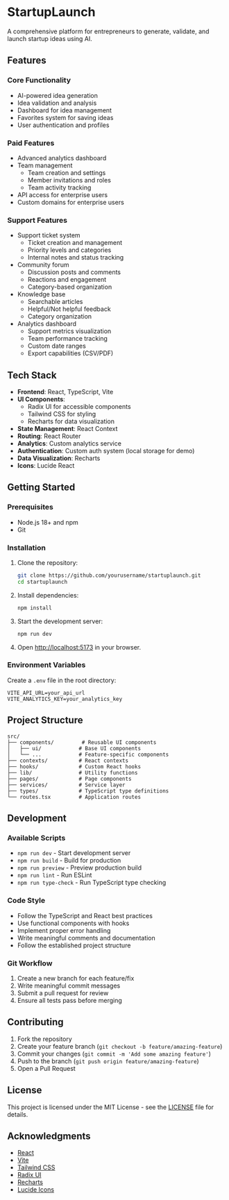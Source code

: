 # StartupLaunch

A comprehensive platform for entrepreneurs to generate, validate, and launch startup ideas using AI.

## Features

### Core Functionality
- AI-powered idea generation
- Idea validation and analysis
- Dashboard for idea management
- Favorites system for saving ideas
- User authentication and profiles

### Paid Features
- Advanced analytics dashboard
- Team management
  - Team creation and settings
  - Member invitations and roles
  - Team activity tracking
- API access for enterprise users
- Custom domains for enterprise users

### Support Features
- Support ticket system
  - Ticket creation and management
  - Priority levels and categories
  - Internal notes and status tracking
- Community forum
  - Discussion posts and comments
  - Reactions and engagement
  - Category-based organization
- Knowledge base
  - Searchable articles
  - Helpful/Not helpful feedback
  - Category organization
- Analytics dashboard
  - Support metrics visualization
  - Team performance tracking
  - Custom date ranges
  - Export capabilities (CSV/PDF)

## Tech Stack

- **Frontend**: React, TypeScript, Vite
- **UI Components**: 
  - Radix UI for accessible components
  - Tailwind CSS for styling
  - Recharts for data visualization
- **State Management**: React Context
- **Routing**: React Router
- **Analytics**: Custom analytics service
- **Authentication**: Custom auth system (local storage for demo)
- **Data Visualization**: Recharts
- **Icons**: Lucide React

## Getting Started

### Prerequisites

- Node.js 18+ and npm
- Git

### Installation

1. Clone the repository:
   ```bash
   git clone https://github.com/yourusername/startuplaunch.git
   cd startuplaunch
   ```

2. Install dependencies:
   ```bash
   npm install
   ```

3. Start the development server:
   ```bash
   npm run dev
   ```

4. Open [http://localhost:5173](http://localhost:5173) in your browser.

### Environment Variables

Create a `.env` file in the root directory:

```env
VITE_API_URL=your_api_url
VITE_ANALYTICS_KEY=your_analytics_key
```

## Project Structure

```
src/
├── components/         # Reusable UI components
│   ├── ui/            # Base UI components
│   └── ...            # Feature-specific components
├── contexts/          # React contexts
├── hooks/             # Custom React hooks
├── lib/               # Utility functions
├── pages/             # Page components
├── services/          # Service layer
├── types/             # TypeScript type definitions
└── routes.tsx         # Application routes
```

## Development

### Available Scripts

- `npm run dev` - Start development server
- `npm run build` - Build for production
- `npm run preview` - Preview production build
- `npm run lint` - Run ESLint
- `npm run type-check` - Run TypeScript type checking

### Code Style

- Follow the TypeScript and React best practices
- Use functional components with hooks
- Implement proper error handling
- Write meaningful comments and documentation
- Follow the established project structure

### Git Workflow

1. Create a new branch for each feature/fix
2. Write meaningful commit messages
3. Submit a pull request for review
4. Ensure all tests pass before merging

## Contributing

1. Fork the repository
2. Create your feature branch (`git checkout -b feature/amazing-feature`)
3. Commit your changes (`git commit -m 'Add some amazing feature'`)
4. Push to the branch (`git push origin feature/amazing-feature`)
5. Open a Pull Request

## License

This project is licensed under the MIT License - see the [LICENSE](LICENSE) file for details.

## Acknowledgments

- [React](https://reactjs.org/)
- [Vite](https://vitejs.dev/)
- [Tailwind CSS](https://tailwindcss.com/)
- [Radix UI](https://www.radix-ui.com/)
- [Recharts](https://recharts.org/)
- [Lucide Icons](https://lucide.dev/)